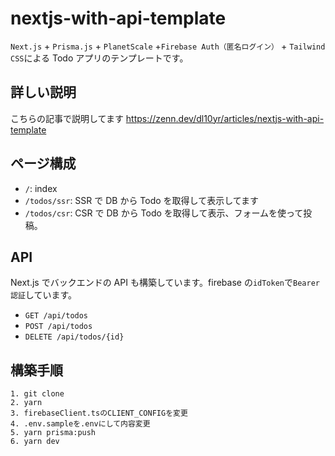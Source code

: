 # nextjs-with-api-template

`Next.js` + `Prisma.js` + `PlanetScale` +`Firebase Auth（匿名ログイン）` + `Tailwind CSS`による Todo アプリのテンプレートです。

## 詳しい説明

こちらの記事で説明してます
https://zenn.dev/dl10yr/articles/nextjs-with-api-template

## ページ構成

- `/`: index
- `/todos/ssr`: SSR で DB から Todo を取得して表示してます
- `/todos/csr`: CSR で DB から Todo を取得して表示、フォームを使って投稿。

## API

Next.js でバックエンドの API も構築しています。firebase の`idToken`で`Bearer認証`しています。

- `GET /api/todos`
- `POST /api/todos`
- `DELETE /api/todos/{id}`

## 構築手順

```
1. git clone
2. yarn
3. firebaseClient.tsのCLIENT_CONFIGを変更
4. .env.sampleを.envにして内容変更
5. yarn prisma:push
6. yarn dev
```
